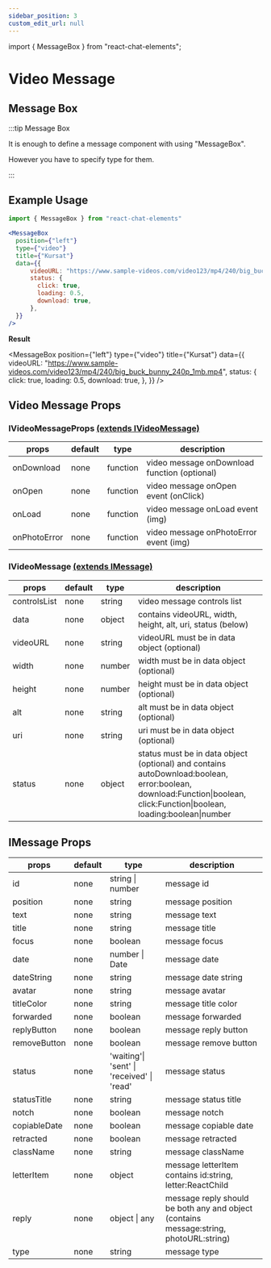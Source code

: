 ```yaml
---
sidebar_position: 3
custom_edit_url: null
---
```

import { MessageBox } from "react-chat-elements";

# Video Message

## Message Box

:::tip Message Box

It is enough to define a message component with using "MessageBox".

However you have to specify type for them.

:::

<div style={{ color:"black", margin:"50px 0px"}}>
  <MessageBox
    position={"left"}
    type={"video"}
    title={"Emre"}
    data={{
        videoURL: "https://www.w3schools.com/html/mov_bbb.mp4",
        status: {
          click: true,
          loading: 0.5,
          download: true,
        },
    }}
  />
</div>

## Example Usage

```jsx
import { MessageBox } from "react-chat-elements"

<MessageBox
  position={"left"}
  type={"video"}
  title={"Kursat"}
  data={{
      videoURL: "https://www.sample-videos.com/video123/mp4/240/big_buck_bunny_240p_1mb.mp4",
      status: {
        click: true,
        loading: 0.5,
        download: true,
      },
  }}
/>
```

**Result**

<MessageBox
  position={"left"}
  type={"video"}
  title={"Kursat"}
  data={{
      videoURL: "https://www.sample-videos.com/video123/mp4/240/big_buck_bunny_240p_1mb.mp4",
      status: {
        click: true,
        loading: 0.5,
        download: true,
      },
  }}
/>


## Video Message Props

### IVideoMessageProps [(extends IVideoMessage)](/docs/message-types/video-message#ivideomessage-extends-imessage)

| props      | default | type     | description                                  |
|------------|---------|----------|----------------------------------------------|
| onDownload | none    | function | video message onDownload function (optional) |
| onOpen     | none    | function | video message onOpen event (onClick)         |
| onLoad     | none    | function | video message onLoad event  (img)                 |
| onPhotoError    | none    | function | video message onPhotoError event (img)                 |

### IVideoMessage [(extends IMessage)](/docs/message-types/video-message#imessage-props)

| props        | default | type   | description                                                                                                                                                              |
|--------------|---------|--------|--------------------------------------------------------------------------------------------------------------------------------------------------------------------------|
| controlsList | none    | string | video message controls list                                                                                                                                              |
| data         | none    | object | contains videoURL, width, height, alt, uri, status (below)                                                                                                               |
| videoURL     | none    | string | videoURL must be in data object (optional)                                                                                                                               |
| width        | none    | number | width must be in data object (optional)                                                                                                                                  |
| height       | none    | number | height must be in data object (optional)                                                                                                                                 |
| alt          | none    | string | alt must be in data object (optional)                                                                                                                                    |
| uri          | none    | string | uri must be in data object (optional)                                                                                                                                    |
| status       | none    | object | status must be in data object (optional) and contains autoDownload:boolean, error:boolean,  download:Function\|boolean, click:Function\|boolean, loading:boolean\|number |

## IMessage Props

| props        | default | type                                       | description                                                                            |
|--------------|---------|--------------------------------------------|----------------------------------------------------------------------------------------|
| id           | none    | string \| number                           | message id                                                                             |
| position     | none    | string                                     | message position                                                                       |
| text         | none    | string                                     | message text                                                                           |
| title        | none    | string                                     | message title                                                                          |
| focus        | none    | boolean                                    | message focus                                                                          |
| date         | none    | number \| Date                             | message date                                                                           |
| dateString   | none    | string                                     | message date string                                                                    |
| avatar       | none    | string                                     | message avatar                                                                         |
| titleColor   | none    | string                                     | message title color                                                                    |
| forwarded    | none    | boolean                                    | message forwarded                                                                      |
| replyButton  | none    | boolean                                    | message reply button                                                                   |
| removeButton | none    | boolean                                    | message remove button                                                                  |
| status       | none    | 'waiting'\| 'sent' \| 'received' \| 'read' | message status                                                                         |
| statusTitle  | none    | string                                     | message status title                                                                     |
| notch        | none    | boolean                                    | message notch                                                                          |
| copiableDate | none    | boolean                                    | message copiable date                                                                  |
| retracted    | none    | boolean                                    | message retracted                                                                      |
| className    | none    | string                                     | message className                                                                      |
| letterItem   | none    | object                                     | message letterItem contains id:string, letter:ReactChild                               |
| reply        | none    | object \| any                              | message reply should be both any and object (contains message:string, photoURL:string) |
| type         | none    | string                                     | message type                                                                           |